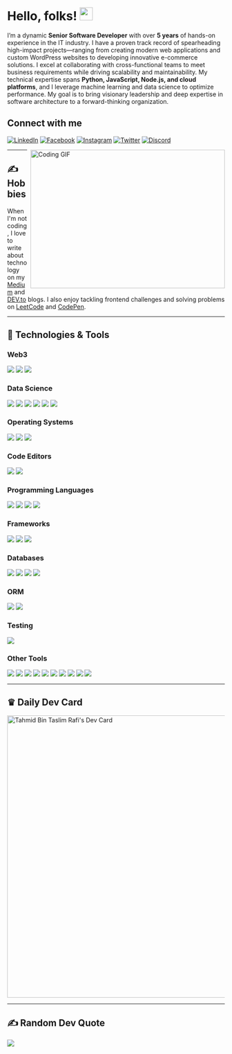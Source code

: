 <!--
Author: Tahmid Bin Taslim Rafi
Updated On: Today lol
-->

# Hello, folks! <img src="https://raw.githubusercontent.com/MartinHeinz/MartinHeinz/master/wave.gif" width="30px">

I’m a dynamic **Senior Software Developer** with over **5 years** of hands-on experience in the IT industry. I have a proven track record of spearheading high-impact projects—ranging from creating modern web applications and custom WordPress websites to developing innovative e-commerce solutions. I excel at collaborating with cross-functional teams to meet business requirements while driving scalability and maintainability. My technical expertise spans **Python, JavaScript, Node.js, and cloud platforms**, and I leverage machine learning and data science to optimize performance. My goal is to bring visionary leadership and deep expertise in software architecture to a forward-thinking organization.

## Connect with me
[![LinkedIn](https://raw.githubusercontent.com/rahuldkjain/github-profile-readme-generator/master/src/images/icons/Social/linked-in-alt.svg)](https://www.linkedin.com/in/tahmid-bin-taslim/) [![Facebook](https://raw.githubusercontent.com/rahuldkjain/github-profile-readme-generator/master/src/images/icons/Social/facebook.svg)](https://www.facebook.com/itstahmid100/) [![Instagram](https://raw.githubusercontent.com/rahuldkjain/github-profile-readme-generator/master/src/images/icons/Social/instagram.svg)](https://www.instagram.com/itstahmid100/) [![Twitter](https://raw.githubusercontent.com/rahuldkjain/github-profile-readme-generator/master/src/images/icons/Social/twitter.svg)](https://twitter.com/rafi_it100) [![Discord](https://raw.githubusercontent.com/rahuldkjain/github-profile-readme-generator/master/src/images/icons/Social/discord.svg)](https://discordapp.com/users/tahmidbintaslimrafi)

<img style="padding-left:5px" align="right" alt="Coding GIF" src="https://github.com/abhisheknaiidu/abhisheknaiidu/blob/master/code.gif?raw=true" width="450" height="320" />

---

## &#x270d; Hobbies
When I'm not coding, I love to write about technology on my [Medium](https://tahmidbintaslimrafi.medium.com/) and [DEV.to](https://dev.to/tahmidbintaslimrafi) blogs. I also enjoy tackling frontend challenges and solving problems on [LeetCode](https://leetcode.com/tahmidbintaslimrafi/) and [CodePen](https://codepen.io/tahmid-bin-taslim).

---

## 🔧 Technologies & Tools

### Web3
![](https://img.shields.io/badge/Web3-Solidity-informational?style=flat&logo=solidity&logoColor=white&color=363636)
![](https://img.shields.io/badge/Web3-Web3js-informational?style=flat&logo=web3dotjs&logoColor=white&color=F16822)
![](https://img.shields.io/badge/Web3-Ethereum-informational?style=flat&logo=ethereum&logoColor=white&color=3C3C3D)

### Data Science
![](https://img.shields.io/badge/DS-Jupyter-informational?style=flat&logo=jupyter&logoColor=white&color=F37626)
![](https://img.shields.io/badge/DS-Numpy-informational?style=flat&logo=numpy&logoColor=white&color=013243)
![](https://img.shields.io/badge/DS-Pandas-informational?style=flat&logo=pandas&logoColor=white&color=150458)
![](https://img.shields.io/badge/DS-Scikitlearn-informational?style=flat&logo=scikitlearn&logoColor=white&color=F7931E)
![](https://img.shields.io/badge/DS-Scipy-informational?style=flat&logo=scipy&logoColor=white&color=8CAAE6)
![](https://img.shields.io/badge/DS-Tensorflow-informational?style=flat&logo=tensorflow&logoColor=white&color=FF6F00)

### Operating Systems
![](https://img.shields.io/badge/OS-Linux-informational?style=flat&logo=linux&logoColor=white&color=2bbc8a)
![](https://img.shields.io/badge/OS-Windows-informational?style=flat&logo=windows&logoColor=white&color=0078D4)
![](https://img.shields.io/badge/OS-Mac-informational?style=flat&logo=apple&logoColor=white&color=000000)

### Code Editors
![](https://img.shields.io/badge/Editor-VS_Code-informational?style=flat&logo=visualstudiocode&logoColor=white&color=007ACC)
![](https://img.shields.io/badge/Editor-IntelliJ_IDEA-informational?style=flat&logo=intellijidea&logoColor=white&color=000000)

### Programming Languages
![](https://img.shields.io/badge/Code-Python-informational?style=flat&logo=python&logoColor=white&color=2bbc8a)
![](https://img.shields.io/badge/Code-JavaScript-informational?style=flat&logo=javascript&logoColor=white&color=2bbc8a)
![](https://img.shields.io/badge/Code-Typescript-informational?style=flat&logo=typescript&logoColor=white&color=3178C6)
![](https://img.shields.io/badge/Code-Ruby-informational?style=flat&logo=ruby&logoColor=white&color=CC342D)

### Frameworks
![](https://img.shields.io/badge/Framework-Vue-informational?style=flat&logo=vuedotjs&logoColor=white&color=4FC08D)
![](https://img.shields.io/badge/Framework-React-informational?style=flat&logo=react&logoColor=white&color=61DAFB)
![](https://img.shields.io/badge/Framework-Next-informational?style=flat&logo=next&logoColor=white&color=61DAFB)

### Databases
![](https://img.shields.io/badge/Database-PostgreSQL-informational?style=flat&logo=postgresql&logoColor=white&color=4169E1)
![](https://img.shields.io/badge/Database-MySQL-informational?style=flat&logo=mysql&logoColor=white&color=4479A1)
![](https://img.shields.io/badge/Database-MongoDB-informational?style=flat&logo=mongodb&logoColor=white&color=47A248)
![](https://img.shields.io/badge/Database-Redis-informational?style=flat&logo=redis&logoColor=white&color=DC382D)

### ORM
![](https://img.shields.io/badge/ORM-Prisma-informational?style=flat&logo=prisma&logoColor=white&color=2D3748)
![](https://img.shields.io/badge/ORM-SQLAlchemy-informational?style=flat&logo=sqlalchemy&logoColor=white&color=D71F00)

### Testing
![](https://img.shields.io/badge/Test-Selenium-informational?style=flat&logo=selenium&logoColor=white&color=43B02A)

### Other Tools
![](https://img.shields.io/badge/Tools-Git-informational?style=flat&logo=git&logoColor=white&color=4EAA25)
![](https://img.shields.io/badge/Tools-Github-informational?style=flat&logo=github&logoColor=white&color=181717)
![](https://img.shields.io/badge/Shell-Bash-informational?style=flat&logo=gnubash&logoColor=white&color=4EAA25)
![](https://img.shields.io/badge/Shell-Zsh-informational?style=flat&logo=zsh&logoColor=white&color=F15A24)
![](https://img.shields.io/badge/Tools-Docker-informational?style=flat&logo=docker&logoColor=white&color=2496ED)
![](https://img.shields.io/badge/Tools-Kubernetes-informational?style=flat&logo=kubernetes&logoColor=white&color=326CE5)
![](https://img.shields.io/badge/Cloud-Digital_Ocean-informational?style=flat&logo=digitalocean&logoColor=white&color=0080FF)
![](https://img.shields.io/badge/Cloud-AWS-informational?style=flat&logo=amazonaws&logoColor=white&color=232F3E)
![](https://img.shields.io/badge/Cloud-Firebase-informational?style=flat&logo=firebase&logoColor=white&color=FFCA28)
![](https://img.shields.io/badge/Cloud-Supabase-informational?style=flat&logo=supabase&logoColor=white&color=3FCF8E)

---

## &#9819; Daily Dev Card
<a href="https://app.daily.dev/tahmidbintaslim"><img src="https://api.daily.dev/devcards/v2/VmNuhqLnqI2yFHNLZfsr7.png?r=nnv&type=wide" width="652" alt="Tahmid Bin Taslim Rafi's Dev Card"/></a>

---

## ✍️ Random Dev Quote
![](https://quotes-github-readme.vercel.app/api?type=horizontal&theme=tokyonight)

